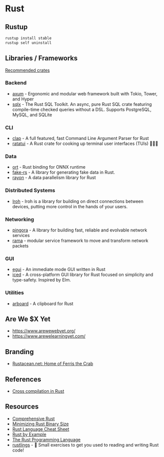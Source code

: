 # Rust

## Rustup

```bash
rustup install stable
rustup self uninstall
```

## Libraries / Frameworks

[Recommended crates](https://blessed.rs/crates)


### Backend

- [axum](https://github.com/tokio-rs/axum) - Ergonomic and modular web framework built with Tokio, Tower, and Hyper
- [sqlx](https://github.com/launchbadge/sqlx) - The Rust SQL Toolkit. An async, pure Rust SQL crate featuring compile-time checked queries without a DSL. Supports PostgreSQL, MySQL, and SQLite

### CLI

- [clap](https://github.com/clap-rs/clap) - A full featured, fast Command Line Argument Parser for Rust
- [ratatui](https://github.com/ratatui/ratatui) - A Rust crate for cooking up terminal user interfaces (TUIs) 👨‍🍳🐀

### Data

- [ort](https://ort.pyke.io/) - Rust binding for ONNX runtime
- [fake-rs](https://github.com/cksac/fake-rs) - A library for generating fake data in Rust.
- [rayon](https://github.com/rayon-rs/rayon) - A data parallelism library for Rust


### Distributed Systems

- [Iroh](https://www.iroh.computer/) - Iroh is a library for building on direct connections between devices, putting more control in the hands of your users.

### Networking
- [pingora](https://github.com/cloudflare/pingora) - A library for building fast, reliable and evolvable network services
- [rama](https://github.com/plabayo/rama) - modular service framework to move and transform network packets

### GUI

- [egui](https://www.egui.rs/) - An immediate mode GUI written in Rust
- [iced](https://github.com/iced-rs/iced) - A cross-platform GUI library for Rust focused on simplicity and type-safety. Inspired by Elm.

### Utilities

- [arboard](https://github.com/1Password/arboard) - A clipboard for Rust

## Are We $X Yet

- <https://www.arewewebyet.org/>
- <https://www.arewelearningyet.com/>

## Branding

- [Rustacean.net: Home of Ferris the Crab](https://rustacean.net/)

## References

- [Cross compilation in Rust](https://fpira.com/blog/2025/01/cross-compilation-in-rust)

## Resources

- [Comprehensive Rust](https://google.github.io/comprehensive-rust/)
- [Minimizing Rust Binary Size](https://github.com/johnthagen/min-sized-rust)
- [Rust Language Cheat Sheet](https://cheats.rs/)
- [Rust by Example](https://doc.rust-lang.org/stable/rust-by-example/)
- [The Rust Programming Language](https://doc.rust-lang.org/book/)
- [rustlings](https://github.com/rust-lang/rustlings) - 🦀 Small exercises to get you used to reading and writing Rust code!
